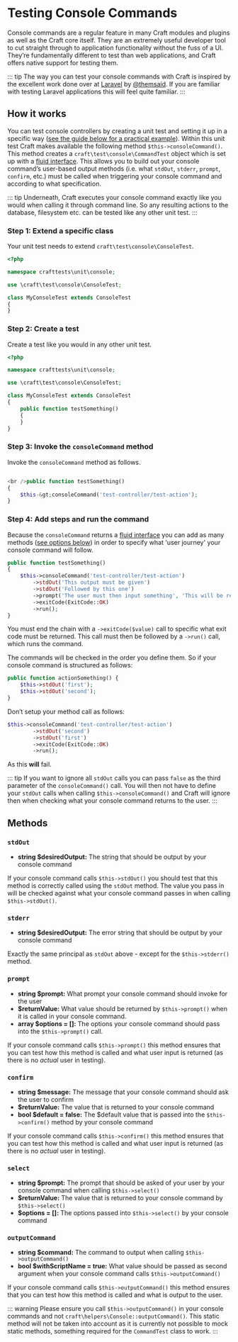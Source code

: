 # Testing Console Commands

Console commands are a regular feature in many Craft modules and plugins as well as the Craft core itself. They are an extremely useful developer tool to cut straight through to application functionality without the fuss of a UI. They’re fundamentally different to test than web applications, and Craft offers native support for testing them.

::: tip
The way you can test your console commands with Craft is inspired by the excellent work done over at [Laravel](https://laravel.com/docs/5.8/console-tests) by [@themsaid](https://github.com/laravel/framework/pull/25270). If you are familiar with testing Laravel applications this will feel quite familiar.
:::

## How it works

You can test console controllers by creating a unit test and setting it up in a specific way ([see the guide below for a practical example](#step-1-extend-a-specific-class)). Within this unit test Craft makes available the following method `$this->consoleCommand()`. This method creates a `craft\test\console\CommandTest` object which is set up with a [fluid interface](https://en.wikipedia.org/wiki/Fluent_interface#PHP). This allows you to build out your console command’s user-based output methods (i.e. what `stdOut`, `stderr`, `prompt`, `confirm`, etc.) must be called when triggering your console command and according to what specification.

::: tip
Underneath, Craft executes your console command exactly like you would when calling it through command line. So any resulting actions to the database, filesystem etc. can be tested like any other unit test.
:::

### Step 1: Extend a specific class

Your unit test needs to extend `craft\test\console\ConsoleTest`.

```php
<?php

namespace crafttests\unit\console;

use \craft\test\console\ConsoleTest;

class MyConsoleTest extends ConsoleTest
{
}

```

### Step 2: Create a test

Create a test like you would in any other unit test.

```php
<?php

namespace crafttests\unit\console;

use \craft\test\console\ConsoleTest;

class MyConsoleTest extends ConsoleTest
{
    public function testSomething()
    {
    }
}

```

### Step 3: Invoke the `consoleCommand` method

Invoke the `consoleCommand` method as follows.

```php

<br />public function testSomething()
{
    $this-&gt;consoleCommand('test-controller/test-action');
}


```

### Step 4: Add steps and run the command

Because the `consoleCommand` returns a [fluid interface](https://en.wikipedia.org/wiki/Fluent_interface#PHP) you can add as many methods ([see options below](#methods)) in order to specify what 'user journey' your console command will follow.

```php
public function testSomething()
{
    $this->consoleCommand('test-controller/test-action')
        ->stdOut('This output must be given')
        ->stdOut('Followed by this one')
        ->prompt('The user must then input something', 'This will be returned in the controller action (your console command)', 'the $default value')
        ->exitCode(ExitCode::OK)
        ->run();
}
```

You must end the chain with a `->exitCode($value)` call to specific what exit code must be returned. This call must then be followed by a `->run()` call, which runs the command.

The commands will be checked in the order you define them. So if your console command is structured as follows:

```php
public function actionSomething() {
    $this->stdOut('first');
    $this->stdOut('second');
}
```

Don’t setup your method call as follows:

```php
$this->consoleCommand('test-controller/test-action')
        ->stdOut('second')
        ->stdOut('first')
        ->exitCode(ExitCode::OK)
        ->run();
```

As this **will** fail.

::: tip
If you want to ignore all `stdOut` calls you can pass `false` as the third parameter of the `consoleCommand()` call. You will then not have to define your `stdOut` calls when calling `$this->consoleCommand()` and Craft will ignore then when checking what your console command returns to the user.
:::

## Methods

### `stdOut`

- **string \$desiredOutput:** The string that should be output by your console command

If your console command calls `$this->stdOut()` you should test that this method is correctly called using the `stdOut` method. The value you pass in will be checked against what your console command passes in when calling `$this->stdOut()`.

### `stderr`

- **string \$desiredOutput:** The error string that should be output by your console command

Exactly the same principal as `stdOut` above - except for the `$this->stderr()` method.

### `prompt`

- **string \$prompt:** What prompt your console command should invoke for the user
- **\$returnValue:** What value should be returned by `$this->prompt()` when it is called in your console command.
- **array \$options = []:** The options your console command should pass into the `$this->prompt()` call.

If your console command calls `$this->prompt()` this method ensures that you can test how this method is called and what user input is returned (as there is no _actual_ user in testing).

### `confirm`

- **string \$message:** The message that your console command should ask the user to confirm
- **\$returnValue:** The value that is returned to your console command
- **bool \$default = false:** The \$default value that is passed into the `$this->confirm()` method by your console command

If your console command calls `$this->confirm()` this method ensures that you can test how this method is called and what user input is returned (as there is no _actual_ user in testing).

### `select`

- **string \$prompt:** The prompt that should be asked of your user by your console command when calling `$this->select()`
- **\$returnValue:** The value that is returned to your console command by `$this->select()`
- **\$options = []:** The options passed into `$this->select()` by your console command

### `outputCommand`

- **string \$command:** The command to output when calling `$this->outputCommand()`
- **bool \$withScriptName = true:** What value should be passed as second argument when your console command calls `$this->outputCommand()`

If your console command calls `$this->outputCommand()` this method ensures that you can test how this method is called and what is output to the user.

::: warning
Please ensure you call `$this->outputCommand()` in your console commands and not `craft\helpers\Console::outputCommand()`. This static method will not be taken into account as it is currently not possible to mock static methods, something required for the `CommandTest` class to work.
:::
